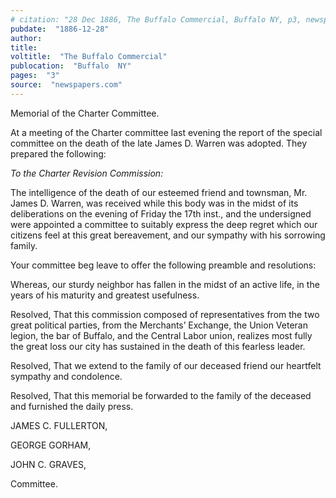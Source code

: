```yaml
---
# citation: "28 Dec 1886, The Buffalo Commercial, Buffalo NY, p3, newspapers.com."
pubdate:  "1886-12-28"
author: 
title: 
voltitle:  "The Buffalo Commercial"
publocation:  "Buffalo  NY"
pages:  "3"
source:  "newspapers.com"
---
```

Memorial of the Charter Committee.

At a meeting of the Charter committee last evening the report of the special committee on the death of the late James D. Warren was adopted. They prepared the following: 

*To the Charter Revision Commission:*  

The intelligence of the death of our esteemed friend and townsman, Mr. James D. Warren, was received while this body was in the midst of its deliberations on the evening of Friday the 17th inst., and the undersigned were appointed a committee to suitably express the deep regret which our citizens feel at this great bereavement, and our sympathy with his sorrowing family. 

Your committee beg leave to offer the following preamble and resolutions: 

Whereas, our sturdy neighbor has fallen in the midst of an active life, in the years of his maturity and greatest usefulness. 

Resolved, That this commission composed of representatives from the two great political parties, from the Merchants’ Exchange, the Union Veteran legion, the bar of Buffalo, and the Central Labor union, realizes most fully the great loss our city has sustained in the death of this fearless leader. 

Resolved, That we extend to the family of our deceased friend our heartfelt sympathy and condolence. 

Resolved, That this memorial be forwarded to the family of the deceased and furnished the daily press. 

JAMES C. FULLERTON, 

GEORGE GORHAM, 

JOHN C. GRAVES, 

Committee. 

